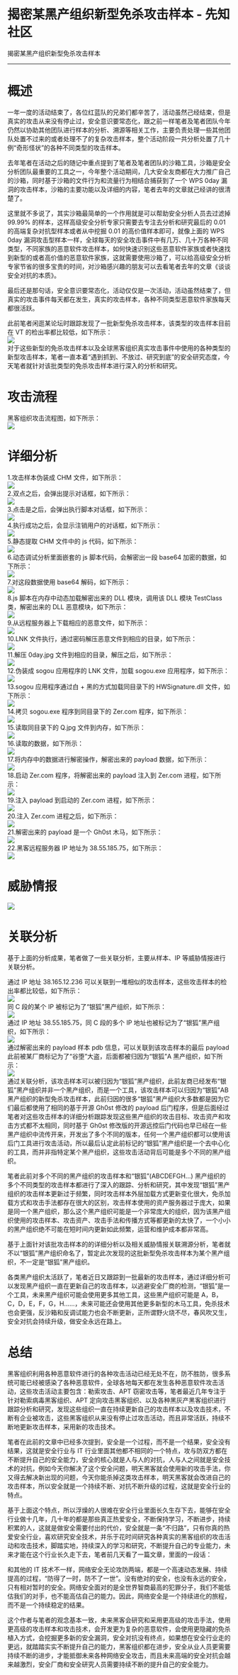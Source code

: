 

# 揭密某黑产组织新型免杀攻击样本 - 先知社区

揭密某黑产组织新型免杀攻击样本

- - -

# 概述

一年一度的活动结束了，各位红蓝队的兄弟们都辛苦了，活动虽然己经结束，但是真实的攻击从来没有停止过，安全意识要常态化，跟之前一样笔者及笔者团队今年仍然以协助其他团队进行样本的分析、溯源等相关工作，主要负责处理一些其他团队处置不过来的或者处理不了的复杂攻击样本，整个活动阶段一共分析处置了几十例“奇形怪状”的各种不同类型的攻击样本。

去年笔者在活动之后的随记中重点提到了笔者及笔者团队的沙箱工具，沙箱是安全分析团队最重要的工具之一，今年整个活动期间，几大安全友商都在大力推广自己的沙箱，同时基于沙箱的文件行为和流量行为相结合捕获到了一个 WPS 0day 漏洞的攻击样本，沙箱的主要功能以及详细的内容，笔者去年的文章就己经讲的很清楚了。

这里就不多说了，其实沙箱最简单的一个作用就是可以帮助安全分析人员去过滤掉 99.99% 的样本，这样高级安全分析专家只需要去专注去分析和研究最后的 0.01 的高端复杂对抗型样本或者从中挖掘 0.01 的高价值样本即可，就像上面的 WPS 0day 漏洞攻击型样本一样，全球每天的安全攻击事件中有几万、几十万各种不同类型，不同家族的恶意软件攻击样本，如何快速识别这些恶意软件家族或者快速找到新型的或者高价值的恶意软件家族，这就需要使用沙箱了，可以给高级安全分析专家节省的很多宝贵的时间，对沙箱感兴趣的朋友可以去看笔者去年的文章《谈谈安全对抗的本质》。

最后还是那句话，安全意识要常态化，活动仅仅是一次活动，活动虽然结束了，但真实的攻击事件每天都在发生，真实的攻击样本，各种不同类型恶意软件家族每天都很活跃。

此前笔者闲逛某论坛时跟踪发现了一批新型免杀攻击样本，该类型的攻击样本目前在 VT 的检出率都比较低，如下所示：  
[![](assets/1708920533-0230ce8fbcbb01b425f2c2622df068ab.png)](https://xzfile.aliyuncs.com/media/upload/picture/20240211145214-16ab2632-c8aa-1.png)  
对于这些新型的免杀攻击样本以及全球黑客组织真实攻击事件中使用的各种类型的新型攻击样本，笔者一直本着“遇到抓到、不放过、研究到底”的安全研究态度，今天笔者就针对该批类型的免杀攻击样本进行深入的分析和研究。

# 攻击流程

黑客组织攻击流程图，如下所示：  
[![](assets/1708920533-a512539a9d280853c7b8334b71fff321.png)](https://xzfile.aliyuncs.com/media/upload/picture/20240211145257-300d7684-c8aa-1.png)

# 详细分析

1.攻击样本伪装成 CHM 文件，如下所示：  
[![](assets/1708920533-785226cfb221ac4b8f0206c4a34b9d77.png)](https://xzfile.aliyuncs.com/media/upload/picture/20240211145328-42b07c78-c8aa-1.png)  
2.双点之后，会弹出提示对话框，如下所示：  
[![](assets/1708920533-c09faaf05b7b381107ed7679e943b3b6.png)](https://xzfile.aliyuncs.com/media/upload/picture/20240211145349-4efc72ac-c8aa-1.png)  
3.点击是之后，会弹出执行脚本对话框，如下所示：  
[![](assets/1708920533-dc6db45e6f30c047a6fd0d5a686d3ce8.png)](https://xzfile.aliyuncs.com/media/upload/picture/20240211145410-5bf1f7de-c8aa-1.png)  
4.执行成功之后，会显示注销用户的对话框，如下所示：  
[![](assets/1708920533-ca8e3db4d351cf5afdb446b2f7a315cd.png)](https://xzfile.aliyuncs.com/media/upload/picture/20240211145430-677ebcae-c8aa-1.png)  
5.静态提取 CHM 文件中的 js 代码，如下所示：  
[![](assets/1708920533-591598cc25dfe58a2f58c96749bb19be.png)](https://xzfile.aliyuncs.com/media/upload/picture/20240211145449-72e6a46c-c8aa-1.png)  
6.动态调试分析里面嵌套的 js 脚本代码，会解密出一段 base64 加密的数据，如下所示：  
[![](assets/1708920533-80f4536a80cb8ecfff7a311b52b5e85b.png)](https://xzfile.aliyuncs.com/media/upload/picture/20240211145509-7ebf29a8-c8aa-1.png)  
7.对这段数据使用 base64 解码，如下所示：  
[![](assets/1708920533-1096a8d3c12c03e8bc2cd7cdaf85e17e.png)](https://xzfile.aliyuncs.com/media/upload/picture/20240211145530-8b48175c-c8aa-1.png)  
8.js 脚本在内存中动态加载解密出来的 DLL 模块，调用该 DLL 模块 TestClass 类，解密出来的 DLL 恶意模块，如下所示：  
[![](assets/1708920533-c580660456b81780d5e8642c11a58cbd.png)](https://xzfile.aliyuncs.com/media/upload/picture/20240211145550-9797897a-c8aa-1.png)  
9.从远程服务器上下载相应的恶意文件，如下所示：  
[![](assets/1708920533-3c719ec7162f171c6f8dff7641a9437f.png)](https://xzfile.aliyuncs.com/media/upload/picture/20240211145610-a32b4fd8-c8aa-1.png)  
10.LNK 文件执行，通过密码解压恶意文件到相应的目录，如下所示：  
[![](assets/1708920533-bfe2a03bb1abb9245fd9f8febbd5bed8.png)](https://xzfile.aliyuncs.com/media/upload/picture/20240211145630-af46fb3c-c8aa-1.png)  
11.解压 0day.jpg 文件到相应的目录，解压之后，如下所示：  
[![](assets/1708920533-7abca03f6b3d61b941baa91f0d724f00.png)](https://xzfile.aliyuncs.com/media/upload/picture/20240211145651-bb90c0d0-c8aa-1.png)  
12.伪装成 sogou 应用程序的 LNK 文件，加载 sogou.exe 应用程序，如下所示：  
[![](assets/1708920533-f0b0b98b9cb6a714029d742da0d46d04.png)](https://xzfile.aliyuncs.com/media/upload/picture/20240211145713-c8ce303e-c8aa-1.png)  
13.sogou 应用程序通过白 + 黑的方式加载同目录下的 HWSignature.dll 文件，如下所示：  
[![](assets/1708920533-92fdf58ecbf034fa40fdd006360694b2.png)](https://xzfile.aliyuncs.com/media/upload/picture/20240211145733-d4ab5062-c8aa-1.png)  
14.拷贝 sogou.exe 程序到同目录下的 Zer.com 程序，如下所示：  
[![](assets/1708920533-1404745b6ecb48405c03cd85a5b8730d.png)](https://xzfile.aliyuncs.com/media/upload/picture/20240211145757-e3555d88-c8aa-1.png)  
15.读取同目录下的 Q.jpg 文件到内存，如下所示：  
[![](assets/1708920533-5c6a76d5d2843d93573241813b130c39.png)](https://xzfile.aliyuncs.com/media/upload/picture/20240211145818-efa3acfc-c8aa-1.png)  
16.读取的数据，如下所示：  
[![](assets/1708920533-7a0f2a24d455a4105f42d3364496c39d.png)](https://xzfile.aliyuncs.com/media/upload/picture/20240211145837-faaba19a-c8aa-1.png)  
17.将内存中的数据进行解密操作，解密出来的 payload 数据，如下所示：  
[![](assets/1708920533-3c45ffd7a0acb0960b31730999620db3.png)](https://xzfile.aliyuncs.com/media/upload/picture/20240211145901-08ff5eee-c8ab-1.png)  
18.启动 Zer.com 程序，将解密出来的 payload 注入到 Zer.com 进程，如下所示：  
[![](assets/1708920533-77db8bc287d9911027077a85f86c3a6e.png)](https://xzfile.aliyuncs.com/media/upload/picture/20240211145924-16e2726c-c8ab-1.png)  
19.注入 payload 到启动的 Zer.com 进程，如下所示：  
[![](assets/1708920533-db483e0dc969e4e01a7cb8e9ad97c12c.png)](https://xzfile.aliyuncs.com/media/upload/picture/20240211145944-22e7a7b2-c8ab-1.png)  
20.注入 Zer.com 进程之后，如下所示：  
[![](assets/1708920533-146ef2c89d705f816aad7e13f8e233bf.png)](https://xzfile.aliyuncs.com/media/upload/picture/20240211150005-2f4a9550-c8ab-1.png)  
21.解密出来的 payload 是一个 Gh0st 木马，如下所示：  
[![](assets/1708920533-7814abc7091ffc304c2bd94ed1889825.png)](https://xzfile.aliyuncs.com/media/upload/picture/20240211150028-3d21e458-c8ab-1.png)  
22.黑客远程服务器 IP 地址为 38.55.185.75，如下所示：  
[![](assets/1708920533-1eb7367953e883b43e31689f68aead2b.png)](https://xzfile.aliyuncs.com/media/upload/picture/20240211150051-4a8a0062-c8ab-1.png)

# 威胁情报

[![](assets/1708920533-77086c20a6acdf9ed578821d6823f853.png)](https://xzfile.aliyuncs.com/media/upload/picture/20240211150115-595873f8-c8ab-1.png)

# 关联分析

基于上面的分析成果，笔者做了一些关联分析，主要从样本、IP 等威胁情报进行关联分析。

通过 IP 地址 38.165.12.236 可以关联到一堆相似的攻击样本，这些攻击样本的检出率都比较低，如下所示：  
[![](assets/1708920533-0335401b26d85fae36121bf76a7133b7.png)](https://xzfile.aliyuncs.com/media/upload/picture/20240211150147-6c2af6f4-c8ab-1.png)  
同 C 段的某个 IP 被标记为了“银狐”黑产组织，如下所示：  
[![](assets/1708920533-4ccd3052c5bd0cb1d88ae004366aad42.png)](https://xzfile.aliyuncs.com/media/upload/picture/20240211150208-78af742c-c8ab-1.png)  
通过 IP 地址 38.55.185.75，同 C 段的多个 IP 地址也被标记为了“银狐”黑产组织，如下所示：  
[![](assets/1708920533-278229dad1a18445956149d55e4a4a98.png)](https://xzfile.aliyuncs.com/media/upload/picture/20240211150228-84afb02a-c8ab-1.png)  
通过解密出来的 payload 样本 pdb 信息，可以关联到该攻击样本的最后 payload 此前被某厂商标记为了“谷堕”大盗，后面都被归因为“银狐”A 黑产组织，如下所示：  
[![](assets/1708920533-7700d7186adb499aacfd6c29509f7d80.png)](https://xzfile.aliyuncs.com/media/upload/picture/20240211150251-928783da-c8ab-1.png)  
通过关联分析，该攻击样本可以被归因为“银狐”黑产组织，此前友商已经发布“银狐”黑产组织并非一个黑产组织，而是一个工具，该攻击样本可以归因为“银狐”AB 黑产组织的新型免杀攻击样本，此前归因的很多“银狐”黑产组织大多数都是因为它们最后都使用了相同的基于开源 Gh0st 修改的 payload 后门程序，但是后面经过笔者对这些攻击样本的详细分析跟踪发现这些黑产组织的攻击目标、攻击资产和攻击方式都不太相同，同时基于 Gh0st 修改版的开源远控后门代码也早已经在一些黑产组织中流传开来，开发出了多个不同的版本，任何一个黑产组织都可以使用该后门工具进行攻击活动，所以最后认定此前标记的“银狐”黑产组织是一个去中心化的工具，而并非指特定某个黑产组织，这些攻击活动背后可能是多个不同的黑产组织。

笔者此前对多个不同的黑产组织的攻击样本和“银狐”(ABCDEFGH...) 黑产组织的多个不同类型的攻击样本都进行了深入的跟踪、分析和研究，其中发现“银狐”黑产组织的攻击样本更新过于频繁，同时攻击样本外层加载方式更新变化很大，免杀加载方式和攻击手法都存在很大的区别，攻击样本使用的资产服务器过于庞大，如果是同一个黑产组织，那么这个黑产组织可能是一个非常庞大的组织，因为该黑产组织使用的攻击样本、攻击资产、攻击手法和传播方式等都更新的太快了，一个小小的黑产组织绝不可能在短时间内更新如此频繁，运营和维护成本都非常高。

基于上面针对该批攻击样本的的详细分析以及相关威胁情报关联溯源分析，笔者就不以“银狐”黑产组织命名了，暂定此次发现的这批新型免杀攻击样本为某个黑产组织，不一定是“银狐”黑产组织。

各类黑产组织太活跃了，笔者近日又跟踪到一批最新的攻击样本，通过详细分析可以发现黑产组织一直在更新自己的攻击样本，以逃避安全厂商的检测，“银狐”是一个工具，未来黑产组织可能会使用更多其他工具，这些黑产组织可能是 A，B，C，D，E，F，G，H......，未来可能还会使用其他更多新型的木马工具，免杀技术也会更强，反沙箱和反调试能力也会不断更新，正所谓野火烧不尽，春风吹又生，安全对抗会持续升级，做安全永远在路上。

# 总结

黑客组织利用各种恶意软件进行的各种攻击活动已经无处不在，防不胜防，很多系统可能已经被感染了各种恶意软件，全球各地每天都在发生各种恶意软件攻击活动，这些攻击活动主要包含：勒索攻击、APT 窃密攻击等，笔者最近几年专注于针对勒索病毒黑客组织、APT 定向攻击黑客组织、以及各种黑灰产黑客组织进行跟踪分析和研究，发现这些组织一直在持续更新自己的攻击样本以及攻击技术，不断有企业被攻击，这些黑客组织从来没有停止过攻击活动，而且非常活跃，持续不断地更新攻击样本，采用新的攻击技术。

笔者在此前的文章中已经多次提到，安全是一个过程，而不是一个结果，安全没有结果，这就是安全行业与 IT 行业里面其他都不相同的一个特点，攻与防双方都在不断提升自己的安全能力，安全的核心就是人与人的对抗，人与人之间就是安全技术的对抗，例如今天你解决了这个安全问题，明天黑客就会使用新的攻击手法，你又得去解决新出现的问题，今天你能杀掉这类攻击样本，明天黑客就会改进自己的攻击样本，所以安全就是一个持续不断、对抗不断升级的过程，这就是安全行业的特点。

基于上面这个特点，所以浮燥的人很难在安全行业里面长久生存下去，能够在安全行业做十几年，几十年的都是那些真正热爱安全，不断保持学习，不断进步，持续积累的人，这就是做安全需要付出的代价，安全就是一条“不归路”，只有你真的热爱安全行业，喜欢研究安全技术，并乐于花时间研究各种真实的黑客组织的攻击活动和攻击技术，脚踏实地，持续深入的学习和研究，不断提升自己的专业能力，未来才能在这个行业长久走下去，笔者前几天看了一篇文章，里面的一段话：

和其他的 IT 技术不一样，网络安全无论攻防两端，都是一个高速动态发展、持续提高的过程，“防得了一时，防不了一世”。没有绝对的安全，也没有永远的安全，只有相对暂时的安全。网络安全面对的是全世界智商最高的犯罪分子，我们不能低估我们的对手，也不能高估自己的能力。因此，网络安全是一个持续进化的旅程，而不是一个持续稳定的结果。

这个作者与笔者的观念基本一致，未来黑客会研究和采用更高级的攻击手法，使用更高级的攻击样本和攻击技术，会开发更为复杂的恶意软件，会使用更隐藏的免杀植入方式，会挖掘更多新的安全漏洞，安全对抗没有终点，如果想在安全行业走的更远，就踏踏实实不断提升自己的能力，黑客组织都在进步，安全从业人员更需要持续不断的进步，才能抵御未来各种网络安全攻击，而且未来高端的安全对抗会越来越激烈，安全厂商和安全研究人员需要持续不断的提升自己的安全能力。
